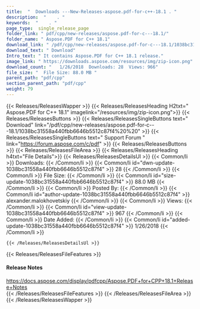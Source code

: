 ```yaml
---
title:  "  Downloads ---New-Releases-aspose.pdf-for-c++-18.1 . " 
description:  "    . " 
keywords:  "    . " 
page_type:  single_release_page
folder_link: " pdf/cpp/new-releases/aspose.pdf-for-c---18.1/"
folder_name: " Aspose.PDF for C++ 18.1"
download_link: " /pdf/cpp/new-releases/aspose.pdf-for-c---18.1/1038bc31558a440fbb6646b5512c87f4"
download_text: " Download"
Intro_text: " It contains Aspose.PDF for C++ 18.1 release."
image_link: " https://downloads.aspose.com/resources/img/zip-icon.png"
download_count: "   1/26/2018  Downloads: 28  Views: 966"
file_size: "  File Size: 88.0 MB "
parent_path: "pdf/cpp"
section_parent_path: "pdf/cpp"
weight: 79 
---
```


{{< Releases/ReleasesWapper >}}
  {{< Releases/ReleasesHeading H2txt=" Aspose.PDF for C++ 18.1" imagelink="/resources/img/zip-icon.png">}}
  {{< Releases/ReleasesButtons >}}
    {{< Releases/ReleasesSingleButtons text=" Download" link="/pdf/cpp/new-releases/aspose.pdf-for-c---18.1/1038bc31558a440fbb6646b5512c87f4%20%20" >}}
    {{< Releases/ReleasesSingleButtons text=" Support Forum " link="https://forum.aspose.com/c/pdf" >}}
  {{< Releases/ReleasesButtons >}}
  {{< Releases/ReleasesFileArea >}}
    {{< Releases/ReleasesHeading h4txt="File Details">}}
    {{< Releases/ReleasesDetailsUl >}}
            {{< Common/li  >}} Downloads: {{< /Common/li >}} 
      {{< Common/li id="dwn-update-1038bc31558a440fbb6646b5512c87f4" >}} 28 {{< /Common/li >}} 
      {{< Common/li  >}} File Size: {{< /Common/li >}} 
      {{< Common/li id="size-update-1038bc31558a440fbb6646b5512c87f4" >}} 88.0 MB {{< /Common/li >}} 
      {{< Common/li  >}} Posted By: {{< /Common/li >}} 
      {{< Common/li id="author-update-1038bc31558a440fbb6646b5512c87f4" >}} alexander.malokhovetskiy {{< /Common/li >}} 
      {{< Common/li  >}} Views: {{< /Common/li >}} 
      {{< Common/li id="view-update-1038bc31558a440fbb6646b5512c87f4" >}} 967 {{< /Common/li >}} 
      {{< Common/li  >}} Date Added: {{< /Common/li >}} 
      {{< Common/li id="added-update-1038bc31558a440fbb6646b5512c87f4" >}} 1/26/2018 {{< /Common/li >}} 

    {{< /Releases/ReleasesDetailsUl >}}

  {{< Releases/ReleasesFileFeatures >}}
      <h4>Release Notes</h4><div><a href="https://docs.aspose.com/display/pdfcpp/Aspose.PDF+for+CPP+18.1+Release+Notes">https://docs.aspose.com/display/pdfcpp/Aspose.PDF+for+CPP+18.1+Release+Notes</a></div>
  {{< /Releases/ReleasesFileFeatures >}}
 {{< /Releases/ReleasesFileArea >}}
{{< /Releases/ReleasesWapper >}}


